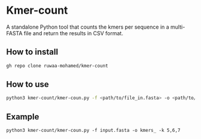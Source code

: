 # Kmer-count
A standalone Python tool that counts the kmers per sequence in a multi-FASTA file and return the results in CSV format.

## How to install
```bash
gh repo clone ruwaa-mohamed/kmer-count
```

## How to use
```bash
python3 kmer-count/kmer-coun.py -f <path/to/file_in.fasta> -o <path/to/file_out_prefix_> -k <int>
```

## Example
```bahs
python3 kmer-count/kmer-coun.py -f input.fasta -o kmers_ -k 5,6,7
```
